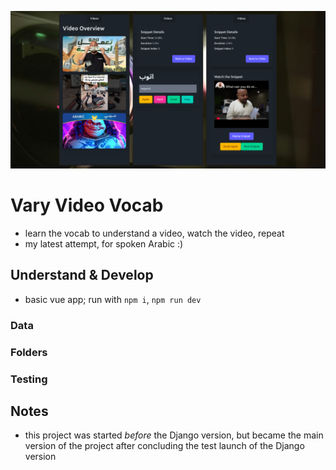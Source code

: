 ![screenshot of the app's different modes: studying flashcards with a spaced repetition view, and watching video snippets and rating how well you understood them](doc/header_screenshots.png)

# Vary Video Vocab

- learn the vocab to understand a video, watch the video, repeat
- my latest attempt, for spoken Arabic :)

## Understand & Develop

- basic vue app; run with `npm i`, `npm run dev`

### Data



### Folders



### Testing


## Notes

- this project was started _before_ the Django version, but became the main version of the project after concluding the test launch of the Django version